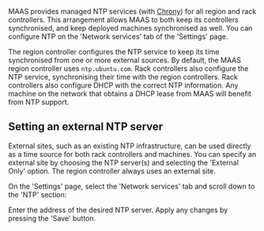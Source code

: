 MAAS provides managed NTP services (with [Chrony](https://chrony.tuxfamily.org/)) for all region and rack controllers. This arrangement allows MAAS to both keep its controllers synchronised, and keep deployed machines synchronised as well. You can configure NTP on the 'Network services' tab of the 'Settings' page.

The region controller configures the NTP service to keep its time synchronised from one or more external sources. By default, the MAAS region controller uses `ntp.ubuntu.com`. Rack controllers also configure the NTP service, synchronising their time with the region controllers.  Rack controllers also configure DHCP with the correct NTP information. Any machine on the network that obtains a DHCP lease from MAAS will benefit from NTP support.

<h2 id="heading--setting-ntp-server">Setting an external NTP server</h2>

External sites, such as an existing NTP infrastructure, can be used directly as a time source for both rack controllers and machines. You can specify an external site by choosing the NTP server(s) and selecting the 'External Only' option. The region controller always uses an external site.

On the 'Settings' page, select the 'Network services' tab and scroll down to the 'NTP' section:

<!-- vanilla
![configure NTP](../images/69180b4a-installconfig-network-ntp__2.6-configure-ntp.png)
 vanilla -->

<!-- ui
![configure NTP](../images/69180b4a-installconfig-network-ntp__2.6-configure-ntp.png)
 ui -->

<!-- cli
### ADD SUITABLE CLI EXAMPLE OR PRINTOUT ###
 cli -->

Enter the address of the desired NTP server. Apply any changes by pressing the 'Save' button.

<!-- LINKS -->